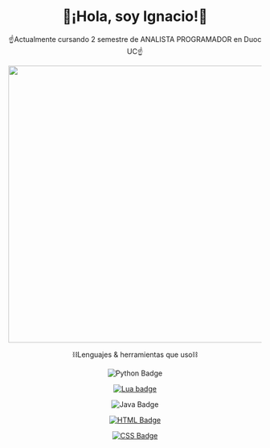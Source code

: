 <div align="center">
<h1>🙌¡Hola, soy Ignacio!🙌</h1>
</div>

<div align="center">
  <p>☝️Actualmente cursando 2 semestre de ANALISTA PROGRAMADOR en Duoc UC☝️</p>
</div>

<div align="center">
  <img src="img/inn.gif" width="550">
</div>

<div align="center">
  <p>⛓️Lenguajes & herramientas que uso⛓️</p>
  <a><img alt="Python Badge" src="https://img.shields.io/badge/Python-blue?style=flat-square&logo=python&logoColor=white"></a>

  <a href=""><img alt="Lua badge" src="https://img.shields.io/badge/Lua-white?style=flat-square&logo=lua&logoColor=blue"></a>

  <a><img alt="Java Badge" src="https://img.shields.io/badge/Java-white?style=flat-square&logo=java&labelColor=red"></a>

  <a href=""><img alt="HTML Badge" src="https://img.shields.io/badge/HTML5-orange?style=flat-square&logo=html5&logoColor=white"></a>

  <a href=""><img alt="CSS Badge" src="https://img.shields.io/badge/CSS-purple?style=flat-square&logo=css&logoColor=white"></a>
</div>
